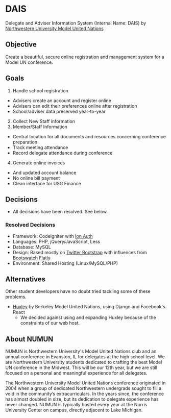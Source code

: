 DAIS
====

Delegate and Adviser Information System (Internal Name: DAIS) by [Northwestern University Model United Nations](numun.org)

Objective
----------
Create a beautiful, secure online registration and management system for a Model UN conference.

Goals
---------
1. Handle school registration
  * Advisers create an account and register online
  * Advisers can edit their preferences online after registration 
  * School/adviser data preserved year-to-year 
2. Collect New Staff information
3. Member/Staff Information
  * Central location for all documents and resources concerning conference preparation
  * Track meeting attendance
  * Record delegate attendance during conference

4. Generate online invoices
  * And updated account balance
  * No online bill payment
  * Clean interface for USG Finance


Decisions
-----------
- All decisions have been resolved. See below.

### Resolved Decisions
- Framework: CodeIgniter with [Ion Auth](https://github.com/benedmunds/CodeIgniter-Ion-Auth)
- Languages: PHP, jQuery/JavaScript, Less
- Database: MySQL
- Design: Based mostly on [Twitter Bootstrap](github.com/twbs/bootstrap) with influences from [Bootswatch Flatly](http://bootswatch.com/flatly/)
- Environment: Shared Hosting (Linux/MySQL/PHP)

Alternatives
--------------
Other student developers have no doubt tried tackling some of these problems.
- [Huxley](github.com/bmun/huxley) by Berkeley Model United Nations, using Django and Facebook's React
  * We decided against using and expanding Huxley because of the constraints of our web host.

About NUMUN
-------------
NUMUN is Northwestern University's Model United Nations club and an annual conference in Evanston, IL for delegates at the high school level. We are Northwestern University students dedicated to crafting the best Model UN conference in the Midwest. This will be our 12th year, but we are still focused on a personal and meaningful experience for all delegates.

The Northwestern University Model United Nations conference originated in 2004 when a group of dedicated Northwestern undergrads sought to fill a void in the community’s extracurriculars. In the years since, the conference has almost doubled in size, but its dedication to delegate experience has never changed. NUMUN is typically hosted every year at the Norris University Center on campus, directly adjacent to Lake Michigan.

